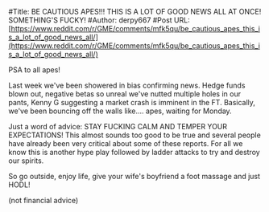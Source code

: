 #Title: BE CAUTIOUS APES!!! THIS IS A LOT OF GOOD NEWS ALL AT ONCE! SOMETHING'S FUCKY!
#Author: derpy667
#Post URL: [https://www.reddit.com/r/GME/comments/mfk5qu/be_cautious_apes_this_is_a_lot_of_good_news_all/](https://www.reddit.com/r/GME/comments/mfk5qu/be_cautious_apes_this_is_a_lot_of_good_news_all/)


PSA to all apes!   


Last week we've been showered in bias confirming news. Hedge funds blown out, negative betas so unreal we've nutted multiple holes in our pants, Kenny G suggesting a market crash is imminent in the FT. Basically, we've been bouncing off the walls like.... apes, waiting for Monday.   


Just a word of advice: STAY FUCKING CALM AND TEMPER YOUR EXPECTATIONS! This almost sounds too good to be true and several people have already been very critical about some of these reports. For all we know this is another hype play followed by ladder attacks to try and destroy our spirits.   


So go outside, enjoy life, give your wife's boyfriend a foot massage and just HODL!   


(not financial advice)